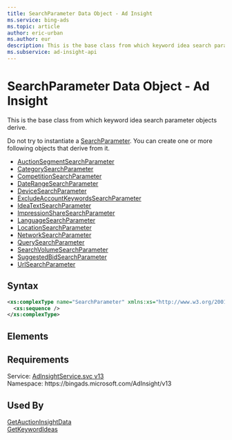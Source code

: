 ```yaml
---
title: SearchParameter Data Object - Ad Insight
ms.service: bing-ads
ms.topic: article
author: eric-urban
ms.author: eur
description: This is the base class from which keyword idea search parameter objects derive.
ms.subservice: ad-insight-api
---
```

# SearchParameter Data Object - Ad Insight
This is the base class from which keyword idea search parameter objects derive. 

Do not try to instantiate a [SearchParameter](searchparameter.md). You can create one or more following objects that derive from it.
- [AuctionSegmentSearchParameter](auctionsegmentsearchparameter.md)
- [CategorySearchParameter](categorysearchparameter.md)  
- [CompetitionSearchParameter](competitionsearchparameter.md)  
- [DateRangeSearchParameter](daterangesearchparameter.md)  
- [DeviceSearchParameter](devicesearchparameter.md)  
- [ExcludeAccountKeywordsSearchParameter](excludeaccountkeywordssearchparameter.md)  
- [IdeaTextSearchParameter](ideatextsearchparameter.md)  
- [ImpressionShareSearchParameter](impressionsharesearchparameter.md)  
- [LanguageSearchParameter](languagesearchparameter.md)  
- [LocationSearchParameter](locationsearchparameter.md)  
- [NetworkSearchParameter](networksearchparameter.md)  
- [QuerySearchParameter](querysearchparameter.md)  
- [SearchVolumeSearchParameter](searchvolumesearchparameter.md)  
- [SuggestedBidSearchParameter](suggestedbidsearchparameter.md)  
- [UrlSearchParameter](urlsearchparameter.md)  

## Syntax
```xml
<xs:complexType name="SearchParameter" xmlns:xs="http://www.w3.org/2001/XMLSchema">
  <xs:sequence />
</xs:complexType>
```

## <a name="elements"></a>Elements

## Requirements
Service: [AdInsightService.svc v13](https://adinsight.api.bingads.microsoft.com/Api/Advertiser/AdInsight/v13/AdInsightService.svc)  
Namespace: https\://bingads.microsoft.com/AdInsight/v13  

## Used By
[GetAuctionInsightData](getauctioninsightdata.md)  
[GetKeywordIdeas](getkeywordideas.md)  
